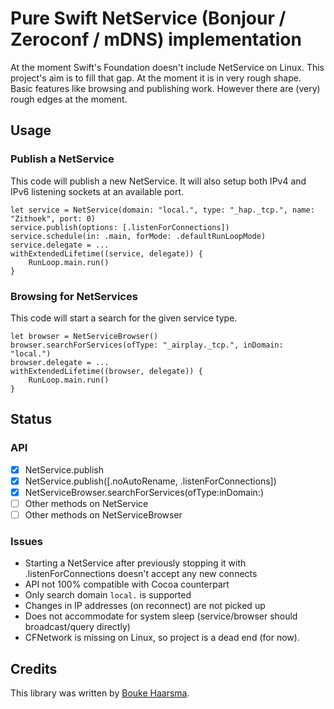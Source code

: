 # Pure Swift NetService (Bonjour / Zeroconf / mDNS) implementation

At the moment Swift's Foundation doesn't include NetService on Linux. This project's aim is to fill that gap. At the moment it is in very rough shape. Basic features like browsing and publishing work. However there are (very) rough edges at the moment.

## Usage

### Publish a NetService

This code will publish a new NetService. It will also setup both IPv4 and IPv6 listening sockets at an available port.

    let service = NetService(domain: "local.", type: "_hap._tcp.", name: "Zithoek", port: 0)
    service.publish(options: [.listenForConnections])
    service.schedule(in: .main, forMode: .defaultRunLoopMode)
    service.delegate = ...
    withExtendedLifetime((service, delegate)) {
        RunLoop.main.run()
    }

### Browsing for NetServices

This code will start a search for the given service type.

    let browser = NetServiceBrowser()
    browser.searchForServices(ofType: "_airplay._tcp.", inDomain: "local.")
    browser.delegate = ...
    withExtendedLifetime((browser, delegate)) {
        RunLoop.main.run()
    }

## Status

### API

* [x] NetService.publish
* [x] NetService.publish([.noAutoRename, .listenForConnections])
* [x] NetServiceBrowser.searchForServices(ofType:inDomain:)
* [ ] Other methods on NetService
* [ ] Other methods on NetServiceBrowser

### Issues

* Starting a NetService after previously stopping it with .listenForConnections doesn't accept any new connects
* API not 100% compatible with Cocoa counterpart
* Only search domain ``local.`` is supported
* Changes in IP addresses (on reconnect) are not picked up
* Does not accommodate for system sleep (service/browser should broadcast/query directly)
* CFNetwork is missing on Linux, so project is a dead end (for now).

## Credits

This library was written by [Bouke Haarsma](https://twitter.com/BoukeHaarsma).

